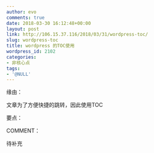 ```yaml
---
author: evo
comments: true
date: 2018-03-30 16:12:48+00:00
layout: post
link: http://106.15.37.116/2018/03/31/wordpress-toc/
slug: wordpress-toc
title: wordpress 的TOC使用
wordpress_id: 2102
categories:
- 非核心点
tags:
- '@NULL'
---
```


<!-- more -->

缘由：

文章为了方便快捷的跳转，因此使用TOC

要点：

COMMENT：

待补充
